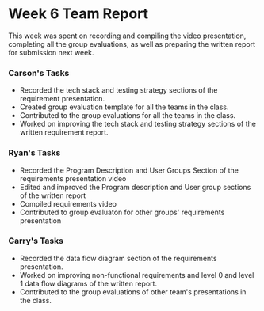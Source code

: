 # Week 6 Team Report

This week was spent on recording and compiling the video presentation, completing all the group evaluations, as well as
preparing the written report for submission next week.

### Carson's Tasks

- Recorded the tech stack and testing strategy sections of the requirement presentation.
- Created group evaluation template for all the teams in the class.
- Contributed to the group evaluations for all the teams in the class.
- Worked on improving the tech stack and testing strategy sections of the written requirement report.

### Ryan's Tasks

- Recorded the Program Description and User Groups Section of the requirements presentation video
- Edited and improved the Program description and User group sections of the written report
- Compiled requirements video
- Contributed to group evaluaton for other groups' requirements presentation

### Garry's Tasks

- Recorded the data flow diagram section of the requirements presentation.
- Worked on improving non-functional requirements and level 0 and level 1 data flow diagrams of the written report.
- Contributed to the group evaluations of other team's presentations in the class.